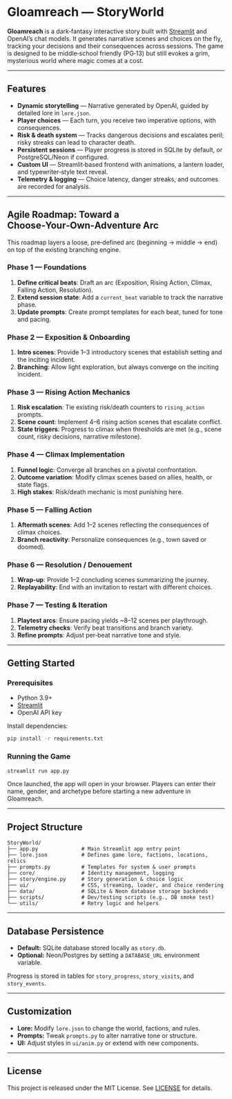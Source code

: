 # Gloamreach — StoryWorld

**Gloamreach** is a dark‑fantasy interactive story built with [Streamlit](https://streamlit.io) and OpenAI’s chat models. It generates narrative scenes and choices on the fly, tracking your decisions and their consequences across sessions. The game is designed to be middle‑school friendly (PG‑13) but still evokes a grim, mysterious world where magic comes at a cost.

---

## Features

- **Dynamic storytelling** — Narrative generated by OpenAI, guided by detailed lore in `lore.json`.
- **Player choices** — Each turn, you receive two imperative options, with consequences.
- **Risk & death system** — Tracks dangerous decisions and escalates peril; risky streaks can lead to character death.
- **Persistent sessions** — Player progress is stored in SQLite by default, or PostgreSQL/Neon if configured.
- **Custom UI** — Streamlit‑based frontend with animations, a lantern loader, and typewriter‑style text reveal.
- **Telemetry & logging** — Choice latency, danger streaks, and outcomes are recorded for analysis.

---

## Agile Roadmap: Toward a Choose‑Your‑Own‑Adventure Arc

This roadmap layers a loose, pre‑defined arc (beginning → middle → end) on top of the existing branching engine.

### Phase 1 — Foundations

1. **Define critical beats**: Draft an arc (Exposition, Rising Action, Climax, Falling Action, Resolution).
2. **Extend session state**: Add a `current_beat` variable to track the narrative phase.
3. **Update prompts**: Create prompt templates for each beat, tuned for tone and pacing.

### Phase 2 — Exposition & Onboarding

1. **Intro scenes**: Provide 1–3 introductory scenes that establish setting and the inciting incident.
2. **Branching**: Allow light exploration, but always converge on the inciting incident.

### Phase 3 — Rising Action Mechanics

1. **Risk escalation**: Tie existing risk/death counters to `rising_action` prompts.
2. **Scene count**: Implement 4–6 rising action scenes that escalate conflict.
3. **State triggers**: Progress to climax when thresholds are met (e.g., scene count, risky decisions, narrative milestone).

### Phase 4 — Climax Implementation

1. **Funnel logic**: Converge all branches on a pivotal confrontation.
2. **Outcome variation**: Modify climax scenes based on allies, health, or state flags.
3. **High stakes**: Risk/death mechanic is most punishing here.

### Phase 5 — Falling Action

1. **Aftermath scenes**: Add 1–2 scenes reflecting the consequences of climax choices.
2. **Branch reactivity**: Personalize consequences (e.g., town saved or doomed).

### Phase 6 — Resolution / Denouement

1. **Wrap‑up**: Provide 1–2 concluding scenes summarizing the journey.
2. **Replayability**: End with an invitation to restart with different choices.

### Phase 7 — Testing & Iteration

1. **Playtest arcs**: Ensure pacing yields \~8–12 scenes per playthrough.
2. **Telemetry checks**: Verify beat transitions and branch variety.
3. **Refine prompts**: Adjust per‑beat narrative tone and style.

---

## Getting Started

### Prerequisites

- Python 3.9+
- [Streamlit](https://streamlit.io/)
- OpenAI API key

Install dependencies:

```bash
pip install -r requirements.txt
```

### Running the Game

```bash
streamlit run app.py
```

Once launched, the app will open in your browser. Players can enter their name, gender, and archetype before starting a new adventure in Gloamreach.

---

## Project Structure

```
StoryWorld/
├── app.py              # Main Streamlit app entry point
├── lore.json           # Defines game lore, factions, locations, relics
├── prompts.py          # Templates for system & user prompts
├── core/               # Identity management, logging
├── story/engine.py     # Story generation & choice logic
├── ui/                 # CSS, streaming, loader, and choice rendering
├── data/               # SQLite & Neon database storage backends
├── scripts/            # Dev/testing scripts (e.g., DB smoke test)
└── utils/              # Retry logic and helpers
```

---

## Database Persistence

- **Default:** SQLite database stored locally as `story.db`.
- **Optional:** Neon/Postgres by setting a `DATABASE_URL` environment variable.

Progress is stored in tables for `story_progress`, `story_visits`, and `story_events`.

---

## Customization

- **Lore:** Modify `lore.json` to change the world, factions, and rules.
- **Prompts:** Tweak `prompts.py` to alter narrative tone or structure.
- **UI:** Adjust styles in `ui/anim.py` or extend with new components.

---

## License

This project is released under the MIT License. See [LICENSE](LICENSE) for details.

